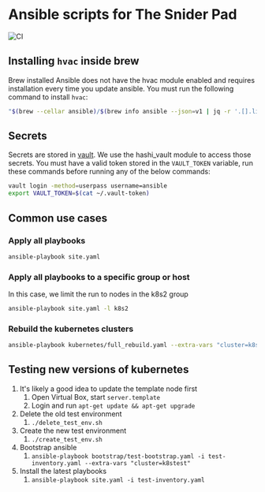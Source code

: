 # Ansible scripts for The Snider Pad

![CI](https://github.com/davidasnider/ansible/workflows/CI/badge.svg)

## Installing `hvac` inside brew

Brew installed Ansible does not have the hvac module enabled and requires
installation every time you update ansible. You must run the following command
to install `hvac`:

```bash
"$(brew --cellar ansible)/$(brew info ansible --json=v1 | jq -r '.[].linked_keg')/libexec/bin/pip" install hvac
```

## Secrets

Secrets are stored in [vault](https://vault.thesniderpad.com). We use the hashi\_vault module to access those secrets.
You must have a valid token stored in the `VAULT_TOKEN` variable, run these commands before running any of
the below commands:

```bash
vault login -method=userpass username=ansible
export VAULT_TOKEN=$(cat ~/.vault-token)
```

## Common use cases

### Apply all playbooks

```bash
ansible-playbook site.yaml
```

### Apply all playbooks to a specific group or host

In this case, we limit the run to nodes in the k8s2 group

```bash
ansible-playbook site.yaml -l k8s2
```

### Rebuild the kubernetes clusters

```bash
ansible-playbook kubernetes/full_rebuild.yaml --extra-vars "cluster=k8s2"
```

## Testing new versions of kubernetes

1. It's likely a good idea to update the template node first
   1. Open Virtual Box, start `server.template`
   1. Login and run `apt-get update && apt-get upgrade`
1. Delete the old test environment
   1. `./delete_test_env.sh`
1. Create the new test environment
   1. `./create_test_env.sh`
1. Bootstrap ansible
   1. `ansible-playbook bootstrap/test-bootstrap.yaml -i test-inventory.yaml --extra-vars "cluster=k8stest"`
1. Install the latest playbooks
   1. `ansible-playbook site.yaml -i test-inventory.yaml`
